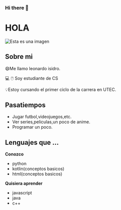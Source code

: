 ### Hi there 👋

<!--
**LeoIsidro/Leoisidro** is a ✨ _special_ ✨ repository because its `README.md` (this file) appears on your GitHub profile.

Here are some ideas to get you started:

- 🔭 I’m currently working on ...
- 🌱 I’m currently learning ...
- 👯 I’m looking to collaborate on ...
- 🤔 I’m looking for help with ...
- 💬 Ask me about ...
- 📫 How to reach me: ...
- 😄 Pronouns: ...
- ⚡ Fun fact: ...
-->
# HOLA

![Esta es una imagen](https://upload.wikimedia.org/wikipedia/commons/thumb/b/bf/Computer-science-education.jpg/1200px-Computer-science-education.jpg)
## Sobre mi
😄Me llamo leonardo isidro.

💻 🖱️ Soy estudiante de CS

💡Estoy cursando el primer ciclo de la carrera  en  UTEC.

## Pasatiempos
- Jugar futbol,videojuegos,etc.
- Ver series,peliculas,un poco de anime.
- Programar un poco.

## Lenguajes que ...
**Conozco**

- python
- kotlin(conceptos basicos)
- html(conceptos basicos)

**Quisiera aprender**

- javascript
- java
- c++

